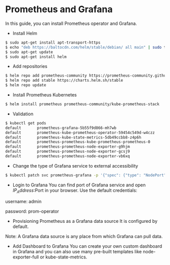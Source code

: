 # Prometheus and Grafana
In this guide, you can install Prometheus operator and Grafana.

+ Install Helm
```bash
$ sudo apt-get install apt-transport-https
$ echo "deb https://baltocdn.com/helm/stable/debian/ all main" | sudo tee /etc/apt/sources.list.d/helm-stable-debian.list
$ sudo apt-get update
$ sudo apt-get install helm
```
+ Add repositories
```bash
$ helm repo add prometheus-community https://prometheus-community.github.io/helm-charts
$ helm repo add stable https://charts.helm.sh/stable
$ helm repo update
```

+ Install Prometheus Kubernetes
```bash
$ helm install prometheus prometheus-community/kube-prometheus-stack
```
+ Validation
```bash
$ kubectl get pods
default       prometheus-grafana-5b55f9d866-mh7wb                      3/3     Running       0        33h
default       prometheus-kube-prometheus-operator-59454c549d-w4czz     1/1     Running       0        33h
default       prometheus-kube-state-metrics-5db49ccbb8-z4p6h           1/1     Running       0        33h
default       prometheus-prometheus-kube-prometheus-prometheus-0       2/2     Running       0        33h
default       prometheus-prometheus-node-exporter-g9hjm                1/1     Running       0        33h
default       prometheus-prometheus-node-exporter-gcsj9                1/1     Running       0        33h
default       prometheus-prometheus-node-exporter-vb6xq                1/1     Running       0        33h
```

+ Change the type of Grafana service to external accessibility 
```bash
$ kubectl patch svc prometheus-grafana -p '{"spec": {"type": "NodePort"}}'
```

+ Login to Grafana
You can find port of Grafana service and open $IP_Address:$Port in your browser. Use the default credentials:

username: admin

password: prom-operator

+ Provisioning Prometheus as a Grafana data source
It is configured by default. 

Note: A Grafana data source is any place from which Grafana can pull data.

+ Add Dashboard to Grafana
You can create your own custom dashboard in Grafana and you can also use many pre-built templates like node-exporter-full or kube-state-metrics.